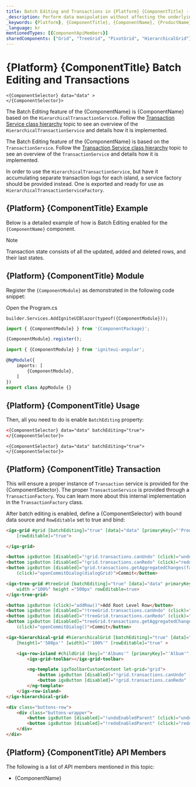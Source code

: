 ```yaml
---
title: Batch Editing and Transactions in {Platform} {ComponentTitle} - Infragistics
_description: Perform data manipulation without affecting the underlying data with {ComponentTitle} Batch Editing, using {Platform} {ComponentTitle}. See demos & examples!
_keywords: {Platform}, {ComponentTitle}, {ComponentName}, {ProductName}, Infragistics
_language: kr
mentionedTypes: [{ComponentApiMembers}]
sharedComponents: ["Grid", "TreeGrid", "PivotGrid", "HierarchicalGrid"]
---
```


<!-- NOTE DO NOT change this file because it is used as a template  -->

<!-- NOTE the metadata sharedComponents array defines a topic for multiple components in the  -->
<!-- NOTE the {ComponentName} variables will be mapped to an entry in docsComponents.json and resolved to a variable defined in docsConfig.json -->
<!-- NOTE {ComponentName} -> {PivotGridName} -> IgbTreeGrid -->
<!-- NOTE {ComponentTitle} -> {PivotGridTitle} -> Tree Grid -->

<!-- EXAMPLE of shared variable that will be converted to actual component: {ComponentTitle} -> {IgbTreeGridTitle} -> 'Tree Grid'-->
# {Platform} {ComponentTitle} Batch Editing and Transactions

<!-- EXAMPLE of razor code snippet that is automatically filtered for Blazor -->

```razor
<{ComponentSelector} data="data" >
</{ComponentSelector}>
```

<!-- EXAMPLE of build flagging content for single components: -->
<!-- ComponentStart: PivotGrid -->
The Batch Editing feature of the {ComponentName} is {ComponentName} based on the `HierarchicalTransactionService`. Follow the [Transaction Service class hierarchy](transaction-classes.md) topic to see an overview of the `HierarchicalTransactionService` and details how it is implemented.
<!-- ComponentEnd: PivotGrid -->

<!-- EXAMPLE of build flagging content for multiple components: -->
<!-- ComponentStart: PivotGrid, HierarchicalGrid -->
The Batch Editing feature of the {ComponentName} is based on the `TransactionService`. Follow the [Transaction Service class hierarchy](transaction-classes.md) topic to see an overview of the `TransactionService` and details how it is implemented.
<!-- ComponentEnd: PivotGrid, HierarchicalGrid -->

<!-- EXAMPLE of build flagging content for single components: -->
<!-- ComponentStart: HierarchicalGrid -->
In order to use the `HierarchicalTransactionService`, but have it accumulating separate transaction logs for each island, a service factory should be provided instead. One is exported and ready for use as `HierarchicalTransactionServiceFactory`.
<!-- ComponentEnd: HierarchicalGrid -->


## {Platform} {ComponentTitle} Example

<!-- EXAMPLE of shared variable that will be converted to actual API link: {ComponentName} -> {TreeGridName} -> `IgTreeGrid`-->
Below is a detailed example of how is Batch Editing enabled for the `{ComponentName}` component.

<!-- EXAMPLE of embedding sample with ComponentSample path variable -->
<code-view style="height:510px"
           data-demos-base-url="{environment:demosBaseUrl}"
           iframe-src="{environment:demosBaseUrl}/{ComponentSample}-advanced-filtering"
           github-src="{ComponentSample}/advanced-filtering"
           alt="{Platform} {ComponentName} Advanced Filtering Example">
</code-view>


> [!NOTE]
> Transaction state consists of all the updated, added and deleted rows, and their last states.

## {Platform} {ComponentTitle} Module

<!-- EXAMPLE of using a module variable that will be resolved to actual module, e.g. {ComponentModule} -> IgbPivotGridModule  -->
Register the `{ComponentModule}` as demonstrated in the following code snippet:

<!-- EXAMPLE of Blazor code snippet with module variable -->
<!-- Blazor -->
Open the Program.cs
```razor
builder.Services.AddIgniteUIBlazor(typeof({ComponentModule}));
```
<!-- end: Blazor -->

<!-- EXAMPLE of React/WC code snippet with module variable that will be resolved to actual module, e.g. {ComponentModule} -> IgcPivotGridModule  -->
<!-- React, WebComponents -->
```typescript
import { {ComponentModule} } from '{ComponentPackage}';

{ComponentModule}.register();
```
<!-- end: React, WebComponents -->

<!-- EXAMPLE of Angular code snippet with module variable that will be resolved to actual module, e.g. {ComponentModule} -> IgxPivotGridModule  -->
<!-- Angular -->
```typescript
import { {ComponentModule} } from 'igniteui-angular';

@NgModule({
    imports: [
        {ComponentModule},
    ]
})
export class AppModule {}
```
<!-- end: Angular -->

## {Platform} {ComponentTitle} Usage

Then, all you need to do is enable `BatchEditing` property:

<!-- EXAMPLE of shared code snippet with selector variable that will be resolved, e.g. {ComponentSelector} -> igb-pivot-grid  -->

```html
<{ComponentSelector} data="data" batchEditing="true">
</{ComponentSelector}>
```

```razor
<{ComponentSelector} data="data" batchEditing="true">
</{ComponentSelector}>
```

## {Platform} {ComponentTitle} Transaction

This will ensure a proper instance of `Transaction` service is provided for the {ComponentSelector}. The proper `TransactionService` is provided through a `TransactionFactory`. You can learn more about this internal implementation in the `TransactionFactory` class.

After batch editing is enabled, define a {ComponentSelector} with bound data source and `RowEditable` set to true and bind:

<!-- EXAMPLE of a code snippet that applies only to Grid component  -->
<!-- ComponentStart: Grid -->
```html
<igx-grid #grid [batchEditing]="true" [data]="data" [primaryKey]="'ProductID'" width="100%" height="500px"
    [rowEditable]="true">

</igx-grid>

<button igxButton [disabled]="!grid.transactions.canUndo" (click)="undo()">Undo</button>
<button igxButton [disabled]="!grid.transactions.canRedo" (click)="redo()">Redo</button>
<button igxButton [disabled]="grid.transactions.getAggregatedChanges(false).length < 1"
    (click)="openCommitDialog(dialogGrid)">Commit</button>
```
<!-- ComponentEnd: Grid -->


<!-- EXAMPLE of a code snippet that applies only to TreeGrid  -->
<!-- ComponentStart: TreeGrid -->
```html
<igx-tree-grid #treeGrid [batchEditing]="true" [data]="data" primaryKey="employeeID" foreignKey="PID"
    width ="100%" height ="500px" rowEditable=true>
</igx-tree-grid>

<button igxButton (click)="addRow()">Add Root Level Row</button>
<button igxButton [disabled]="!treeGrid.transactions.canUndo" (click)="undo()">Undo</button>
<button igxButton [disabled]="!treeGrid.transactions.canRedo" (click)="redo()">Redo</button>
<button igxButton [disabled]="treeGrid.transactions.getAggregatedChanges(false).length < 1"
    (click)="openCommitDialog()">Commit</button>

```
<!-- ComponentEnd: TreeGrid -->


<!-- EXAMPLE of a code snippet that applies only to HierarchicalGrid  -->
<!-- ComponentStart: HierarchicalGrid -->
```html
<igx-hierarchical-grid #hierarchicalGrid [batchEditing]="true" [data]="data" [primaryKey]="'Artist'"
    [height]="'580px'" [width]="'100%'" [rowEditable]="true" >

    <igx-row-island #childGrid [key]="'Albums'" [primaryKey]="'Album'" [rowEditable]="true">
        <igx-grid-toolbar></igx-grid-toolbar>

        <ng-template igxToolbarCustomContent let-grid="grid">
            <button igxButton [disabled]="!grid.transactions.canUndo" (click)="undo(grid)">Undo</button>
            <button igxButton [disabled]="!grid.transactions.canRedo" (click)="redo(grid)">Redo</button>
        </ng-template>
    </igx-row-island>
</igx-hierarchical-grid>

<div class="buttons-row">
    <div class="buttons-wrapper">
        <button igxButton [disabled]="!undoEnabledParent" (click)="undo(hierarchicalGrid)">Undo Parent</button>
        <button igxButton [disabled]="!redoEnabledParent" (click)="redo(hierarchicalGrid)">Redo Parent</button>
    </div>
</div>
```
<!-- ComponentEnd: HierarchicalGrid -->

## {Platform} {ComponentTitle} API Members

The following is a list of API members mentioned in this topic:

- {ComponentName}
